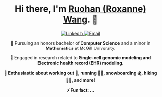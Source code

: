 <h1 align="center">Hi there, I'm <a href="https://roksanne.github.io/">Ruohan (Roxanne) Wang</a>. 👋 </h1>

<p align="center">
  <a href="www.linkedin.com/in/ruohan-wang-roksanne">
    <img alt="LinkedIn" src="https://img.shields.io/badge/LinkedIn-ruohan--wang-blue?style=flat-square&logo=linkedin">
  </a>
  <a href="mailto:ruohan.wang4@mail.mcgill.ca">
    <img alt="Email" src="https://img.shields.io/badge/Email-ruohan.wang4%40mail.mcgill.ca-green?style=flat-square&logo=gmail">
  </a>
</p>

<p align="center">
  🦋 Pursuing an honors bachelor of <strong>Computer Science</strong> and a minor in <strong>Mathematics</strong> at McGill University.
</p>

<p align="center">
  🧪 Engaged in research related to <strong>Single-cell genomic<strong> modeling and <strong>Electronic health record (EHR)<strong> modeling.
</p>

<p align="center">
  👟 Enthusiastic about working out 💪, running 🏃‍♀️, snowboarding 🏂, hiking 🧗‍♀️, and more!
</p>

<p align="center">
  ⚡ Fun fact: ...
</p>
